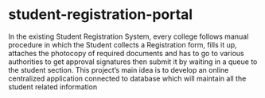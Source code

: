 # student-registration-portal

In the existing Student Registration System, every college follows manual procedure in which the Student collects a Registration form, fills it up, attaches the photocopy of required documents and has to go to various authorities to get approval signatures then submit it by waiting in a queue to the student section. 
This project’s main idea is to develop an online centralized application connected to database which will maintain all the student related information
